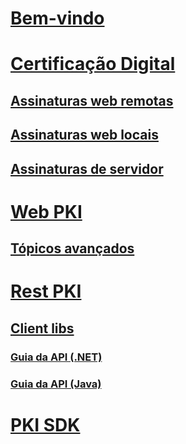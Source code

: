 ﻿# [Bem-vindo](welcome.md)

<!-- Start of PKI Solutions Guide -->
# [Certificação Digital](pki-guide/index.md)
## [Assinaturas web remotas](pki-guide/web-remote.md)
## [Assinaturas web locais](pki-guide/web-local.md)
## [Assinaturas de servidor](pki-guide/server.md)
<!-- End of PKI Products Guide -->

<!-- Start of Web PKI -->
# [Web PKI](web-pki/index.md)
## [Tópicos avançados](web-pki/advanced.md)
<!-- End of Web PKI -->

<!-- Start of Rest PKI -->
# [Rest PKI](rest-pki/index.md)
## [Client libs](rest-pki/client-libs.md)
### [Guia da API (.NET)](xref:Lacuna.RestPki.Client)
### [Guia da API (Java)](../content/javadocs/restpki-client)
<!-- End of Rest PKI -->

<!-- Start of PKI SDK -->
# [PKI SDK](pki-sdk/index.md)
<!-- End of PKI SDK -->
